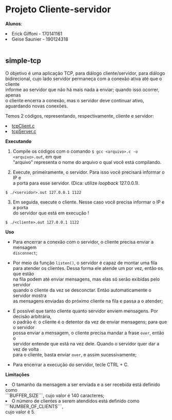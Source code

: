 # Projeto Cliente-servidor 

**Alunos**:<br>
   <li>Erick Giffoni - 170141161<br>
   <li>Geise Saunier - 190124318<br><br>

## simple-tcp

O objetivo é uma aplicação TCP, para diálogo cliente/servidor, para diálogo <br>
bidirecional, cujo lado servidor permaneça com a conexão ativa até que o cliente<br>
informe ao servidor que não há mais nada a enviar; quando isso ocorrer, apenas <br>
o cliente encerra a conexão, mas o servidor deve continuar ativo, aguardando novas conexões.<br>

Temos 2 códigos, representando, respectivamente, cliente e servidor:

<li><a href="./tcpClient.c">tcpClient.c</a><br>
<li><a href="./tcpServer.c">tcpServer.c</a><br>

**Executando**

1. Compile os códigos com o comando ```$ gcc <arquivo>.c -o <arquivo>.out```, em que<br>
"arquivo" representa o nome do arquivo o qual você está compilando.

2. Execute, primeiramente, o servidor. Para isso você precisará informar o IP e<br>
a porta para esse servidor. (Dica: utilize *loopback* 127.0.0.1).

```$ ./<servidor>.out 127.0.0.1 1122```

3. Em seguida, execute o cliente. Nesse caso você precisa informar o IP e a porta<br>
do servidor que está em execução !

```$ ./<cliente>.out 127.0.0.1 1122```

**Uso**


- Para encerrar a conexão com o servidor, o cliente precisa enviar a mensagem<br>
```disconnect```;

- Por meio da função ```listen()```, o servidor é capaz de montar uma fila<br>
para atender os clientes. Dessa forma ele atende um por vez, então os que estão<br>
na fila podem até enviar mensagens, mas elas só serão exibidas pelo servidor<br>
quando o cliente da vez se desconctar. Então automaticamente o servidor mostra<br>
as mensagens enviadas do próximo cliente na fila e passa a o atender;<br>

- É possível que tanto cliente quanto servidor enviem mensagens. Por decisão arbitrária,<br>
o padrão é: o cliente é o detentor da vez de enviar mensagens; para que o servidor<br>
possa enviar a mensagem, o cliente precisa mandar a frase ```over```, então o<br>
servidor entende que está na vez dele. Quando o servidor quer dar a vez de volta<br>
para o cliente, basta enviar ```over```, e assim sucessivamente;<br>

- Para encerrar a execução do servidor, tecle CTRL + C.<br>

**Limitações**


<li>O tamanho da mensagem a ser enviada e a ser recebida está definido como<br>
```BUFFER_SIZE```, cujo valor é 140 caracteres;<br>

<li>O número de clientes a serem atendidos está definido como ```NUMBER_OF_CLIENTS```,<br>
cujo valor é 5.<br>